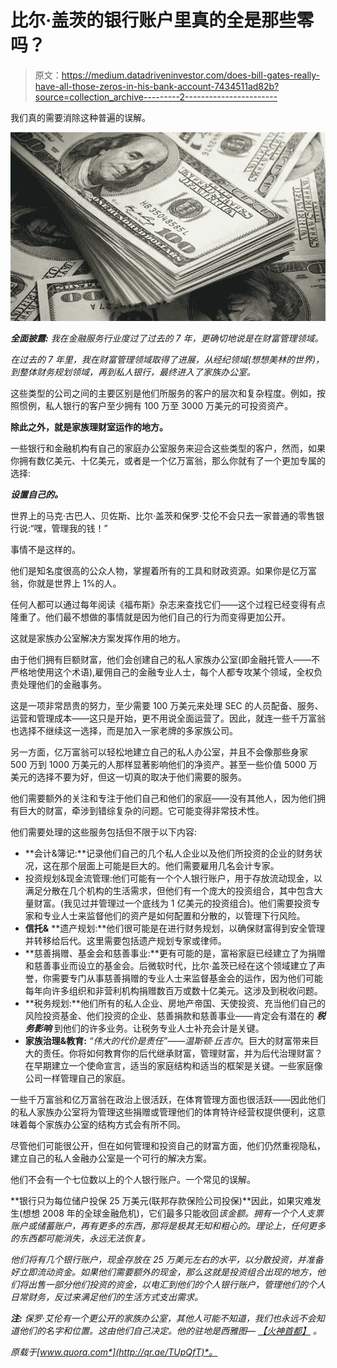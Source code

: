 # 比尔·盖茨的银行账户里真的全是那些零吗？

> 原文：<https://medium.datadriveninvestor.com/does-bill-gates-really-have-all-those-zeros-in-his-bank-account-7434511ad82b?source=collection_archive---------2----------------------->

我们真的需要消除这种普遍的误解。

![](img/2bc21ac1a8fd728f6840edfc0474f96c.png)

***全面披露:*** *我在金融服务行业度过了过去的 7 年，更确切地说是在财富管理领域。*

*在过去的 7 年里，我在财富管理领域取得了进展，从经纪领域(想想美林的世界)，到整体财务规划领域，再到私人银行，最终进入了家族办公室。*

这些类型的公司之间的主要区别是他们所服务的客户的层次和复杂程度。例如，按照惯例，私人银行的客户至少拥有 100 万至 3000 万美元的可投资资产。

**除此之外，就是家族理财室运作的地方。**

一些银行和金融机构有自己的家庭办公室服务来迎合这些类型的客户，然而，如果你拥有数亿美元、十亿美元，或者是一个亿万富翁，那么你就有了一个更加专属的选择:

***设置自己的。***

世界上的马克·古巴人、贝佐斯、比尔·盖茨和保罗·艾伦不会只去一家普通的零售银行说:“嘿，管理我的钱！”

事情不是这样的。

他们是知名度很高的公众人物，掌握着所有的工具和财政资源。如果你是亿万富翁，你就是世界上 1%的人。

任何人都可以通过每年阅读《福布斯》杂志来查找它们——这个过程已经变得有点隆重了。他们最不想做的事情就是因为他们自己的行为而变得更加公开。

这就是家族办公室解决方案发挥作用的地方。

由于他们拥有巨额财富，他们会创建自己的私人家族办公室(即金融托管人——不严格地使用这个术语),雇佣自己的金融专业人士，每个人都专攻某个领域，全权负责处理他们的金融事务。

这是一项非常昂贵的努力，至少需要 100 万美元来处理 SEC 的人员配备、服务、运营和管理成本——这只是开始，更不用说全面运营了。因此，就连一些千万富翁也选择不继续这一选择，而是加入一家老牌的多家族公司。

另一方面，亿万富翁可以轻松地建立自己的私人办公室，并且不会像那些身家 500 万到 1000 万美元的人那样显著影响他们的净资产。甚至一些价值 5000 万美元的选择不要为好，但这一切真的取决于他们需要的服务。

他们需要额外的关注和专注于他们自己和他们的家庭——没有其他人，因为他们拥有巨大的财富，牵涉到错综复杂的问题。它可能变得非常技术性。

他们需要处理的这些服务包括但不限于以下内容:

*   **会计&簿记:**记录他们自己的几个私人企业以及他们所投资的企业的财务状况，这在那个层面上可能是巨大的。他们需要雇用几名会计专家。
*   投资规划&现金流管理:他们可能有一个个人银行账户，用于存放流动现金，以满足分散在几个机构的生活需求，但他们有一个庞大的投资组合，其中包含大量财富。(我见过并管理过一个底线为 1 亿美元的投资组合)。他们需要投资专家和专业人士来监督他们的资产是如何配置和分散的，以管理下行风险。
*   **信托&** **遗产规划:**他们很可能是在进行财务规划，以确保财富得到安全管理并转移给后代。这里需要包括遗产规划专家或律师。
*   **慈善捐赠、基金会和慈善事业:**更有可能的是，富裕家庭已经建立了为捐赠和慈善事业而设立的基金会。后微软时代，比尔·盖茨已经在这个领域建立了声誉，你需要专门从事慈善捐赠的专业人士来监督基金会的运作，因为他们可能每年向许多组织和非营利机构捐赠数百万或数十亿美元。这涉及到税收问题。
*   **税务规划:**他们所有的私人企业、房地产帝国、天使投资、充当他们自己的风险投资基金、他们投资的企业、慈善捐款和慈善事业——肯定会有潜在的 ***税务影响*** 到他们的许多业务。让税务专业人士补充会计是关键。
*   **家族治理&教育:** *“伟大的代价是责任”——温斯顿·丘吉尔*。巨大的财富带来巨大的责任。你将如何教育你的后代继承财富，管理财富，并为后代治理财富？在早期建立一个使命宣言，适当的家庭结构和适当的框架是关键。一些家庭像公司一样管理自己的家庭。

一些千万富翁和亿万富翁在政治上很活跃，在体育管理方面也很活跃——因此他们的私人家族办公室将为管理这些捐赠或管理他们的体育特许经营权提供便利，这意味着每个家族办公室的结构方式会有所不同。

尽管他们可能很公开，但在如何管理和投资自己的财富方面，他们仍然重视隐私，建立自己的私人金融办公室是一个可行的解决方案。

他们不会有一个七位数以上的个人银行账户。一个常见的误解。

**银行只为每位储户投保 25 万美元(联邦存款保险公司投保)**因此，如果灾难发生(想想 2008 年的全球金融危机)，它们最多只能收回*该金额。拥有一个个人支票账户或储蓄账户，再有更多的东西，那将是极其无知和粗心的。理论上，任何更多的东西都可能消失，永远无法恢复。*

*他们将有几个银行账户，现金存放在 25 万美元左右的水平，以分散投资，并准备好立即流动资金。如果他们需要额外的现金，那么这就是投资组合出现的地方，他们将出售一部分他们投资的资金，以电汇到他们的个人银行账户，管理他们的个人日常财务，反过来满足他们的生活方式支出需求。*

****注:*** *保罗·艾伦有一个更公开的家族办公室，其他人可能不知道，我们也永远不会知道他们的名字和位置。这由他们自己决定。他的驻地是西雅图—* [*【火神首都】*](https://capital.vulcan.com/) *。**

**原载于*[*www.quora.com*](http://qr.ae/TUpQfT)*。**